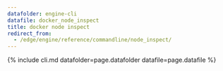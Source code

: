 ```yaml
---
datafolder: engine-cli
datafile: docker_node_inspect
title: docker node inspect
redirect_from:
  - /edge/engine/reference/commandline/node_inspect/
---
```

<!--
Sorry, but the contents of this page are automatically generated from
Docker's source code. If you want to suggest a change to the text that appears
here, you'll need to find the string by searching this repo:

https://github.com/docker/cli
-->
{% include cli.md datafolder=page.datafolder datafile=page.datafile %}
